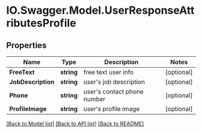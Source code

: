 # IO.Swagger.Model.UserResponseAttributesProfile
## Properties

Name | Type | Description | Notes
------------ | ------------- | ------------- | -------------
**FreeText** | **string** | free text user info | [optional] 
**JobDescription** | **string** | user&#x27;s job description | [optional] 
**Phone** | **string** | user&#x27;s contact phone number | [optional] 
**ProfileImage** | **string** | user&#x27;s profile image | [optional] 

[[Back to Model list]](../README.md#documentation-for-models) [[Back to API list]](../README.md#documentation-for-api-endpoints) [[Back to README]](../README.md)

